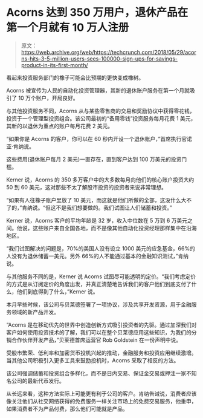 # Acorns 达到 350 万用户，退休产品在第一个月就有 10 万人注册 

> 原文：<https://web.archive.org/web/https://techcrunch.com/2018/05/29/acorns-hits-3-5-million-users-sees-100000-sign-ups-for-savings-product-in-its-first-month/>

看起来投资服务部门的橡子可能会比预期的更快变成橡树。

Acorns 被宣传为人民的自动化投资管理器，其新的退休账户服务在第一个月就吸引了 10 万个账户，开局良好。

与其他投资服务不同，Acorns 从与某些零售商的交易和奖励协议中获得零花钱，投资于一个管理型投资组合。该公司最初的“备用零钱”投资服务每月花费 1 美元，其新的以退休为重点的账户每月花费 2 美元。

“如果你是 Acorns 的客户，你可以在 60 秒内开设一个退休账户，”首席执行官诺亚·肯纳说。

这些费用(退休账户每月 2 美元)一直存在，直到客户达到 100 万美元的投资门槛。

Kerner 说，Acorns 的 350 多万客户中的大多数每月向他们的核心账户投资大约 50 到 60 美元，这对那些不太了解股市投资的投资者来说非常理想。

“如果有人往橡子账户里放了 10 美元，而这就是他们所做的全部，这没什么大不了的，”肯纳说。“但这不是我们想要做的。我们试图让人们储蓄和投资。”

Kerner 说，Acorns 客户的平均年龄是 32 岁，收入中位数在 5 万到 6 万美元之间。他说，这些账户来自全国各地，而不是像其他自动化投资经理那样集中在沿海地区。

“我们试图解决的问题是，70%的美国人没有设立 1000 美元的应急基金，66%的人没有为退休储蓄一美元。另外 66%的人不能通过基本的金融知识测试，”肯纳说。

与其他服务不同的是，Kerner 说 Acorns 试图尽可能透明的定价。“我们考虑定价的方式是从订阅定价的角度出发，并真正清楚地告诉我们的客户他们到底支付了什么，他们到底得到了什么，”Kerner 说。

本月早些时候，该公司与贝莱德签署了一项协议，涉及共享开发资源，用于金融服务领域的新产品开发。

“Acorns 是在移动优先的世界中创造创新方式吸引投资者的先驱。通过加深我们对客户如何使用投资技术的了解，我们可以在整个贝莱德应用这些知识，为我们的分销合作伙伴开发产品，”贝莱德首席运营官 Rob Goldstein 在一份声明中说。

受股市繁荣、低利率和加密货币投机兴起的推动，金融服务和投资应用继续激增。当其他公司积极引入更多工具来鼓励投机时，Acorns 采取了相反的方法。

该公司强调储蓄和投资组合多样化，而不是日内交易、保证金交易或押注一家不知名公司的最新代币发行。

从长远来看，这种方法实际上可能更有利于公司的客户。肯纳告诫说，消费者应该像关注他们从社交网络获得的免费服务一样关注市场上的免费交易服务，他重申，如果消费者不为产品付费，那么他们可能就是产品。
